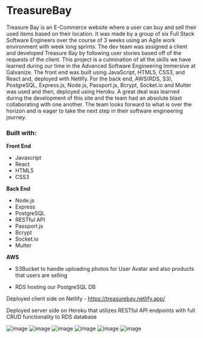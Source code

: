 # TreasureBay

Treasure Bay is an E-Commerce website where a user can buy and sell their used items based on their location. It was made by a group of six Full Stack Software Engineers over the course of 3 weeks using an Agile work environment with week long sprints. The dev team was assigned a client and developed Treasure Bay by following user stories based off of the requests of the client. This project is a culmination of all the skills we have learned during our time in the Advanced Software Engineering Immersive at Galvanize. The front end was built using JavaScript, HTML5, CSS3, and React and, deployed with Netlify. For the back end, AWS(RDS, S3), PostgreSQL, Express.js, Node.js, Passport.js, Bcrypt, Socket.io and Multer was used and then, deployed using Heroku. A great deal was learned during the development of this site and the team had an absolute blast collaborating with one another. The team looks forward to what is over the horizon and is eager to take the next step in their software engineering journey.


### Built with:

**Front End**
- Javascript
- React
- HTML5
- CSS3

**Back End** 
- Node.js
- Express
- PostgreSQL
- RESTful API
- Passport.js
- Bcrypt
- Socket.io
- Multer

**AWS**

- S3Bucket to handle uploading photos for User Avatar and also products that users are selling

- RDS hosting our PostgreSQL DB

Deployed client side on Netlify - https://treasurebay.netlify.app/

Deployed server side on Heroku that utilizes RESTful API endpoints with full CRUD functionality to RDS database



![image](https://user-images.githubusercontent.com/57576309/184940724-7fd541ab-1654-48bc-b72d-a575158308aa.png)
![image](https://user-images.githubusercontent.com/57576309/184942348-06811ff7-3922-47b9-be41-f720bf1b424f.png)
![image](https://user-images.githubusercontent.com/57576309/184941122-86e9a4db-9c1a-4b98-b559-a2464f868f7a.png)
![image](https://user-images.githubusercontent.com/57576309/184942955-9837fdea-8f8b-4288-8f1c-d34e49f77b99.png)
![image](https://user-images.githubusercontent.com/57576309/184941930-719b7011-7ad9-4cd2-9d8d-bb26516a7cf7.png)
![image](https://user-images.githubusercontent.com/57576309/184942649-66eda060-0856-48be-8168-e4f81d9670c6.png)


